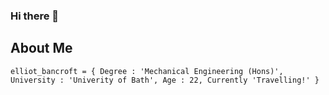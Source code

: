 ### Hi there 👋

## About Me

`elliot_bancroft = {
Degree : 'Mechanical Engineering (Hons)', University : 'Univerity of Bath', Age : 22, Currently 'Travelling!'
}`
<!--
**elliotbancroft10/elliotbancroft10** is a ✨ _special_ ✨ repository because its `README.md` (this file) appears on your GitHub profile.

Here are some ideas to get you started:

- 🔭 I’m currently working on ...
- 🌱 I’m currently learning ...
- 👯 I’m looking to collaborate on ...
- 🤔 I’m looking for help with ...
- 💬 Ask me about ...
- 📫 How to reach me: ...
- 😄 Pronouns: ...
- ⚡ Fun fact: ...
-->
